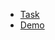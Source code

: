 - [Task](https://github.com/rolling-scopes-school/tasks/blob/master/tasks/stage-2/codejam-canvas/codejam-canvas.md)
- [Demo](https://lucid-hermann-8e615d.netlify.com/)
